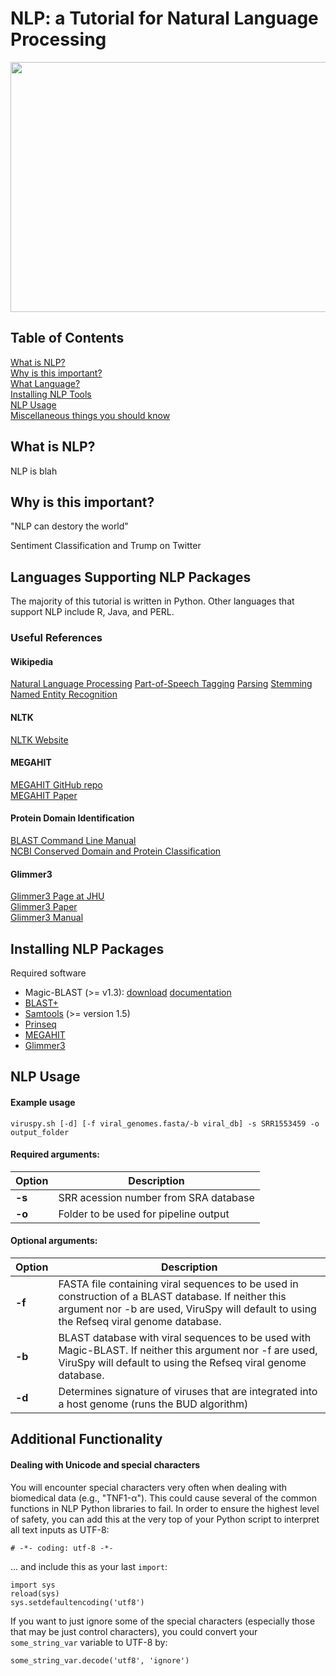 # NLP: a Tutorial for Natural Language Processing 
<img src="https://github.com/ucdenver-CPBS/NLP-and-Annotation/blob/master/img/cloud.png" height="400" width="550">


## Table of Contents

[What is NLP?](#intro)    
[Why is this important?](#importance)    
[What Language?](#workflow)       
[Installing NLP Tools](#install)    
[NLP Usage](#usage)        
[Miscellaneous things you should know](#additional)    

## <a name="intro"></a>What is NLP?

NLP is blah

## <a name="importance"></a>Why is this important?

"NLP can destory the world" 

Sentiment Classification and Trump on Twitter



## <a name="workflow"></a>Languages Supporting NLP Packages

The majority of this tutorial is written in Python. Other languages that support NLP include R, Java, and PERL.



### Useful References

#### Wikipedia

[Natural Language Processing](https://en.wikipedia.org/wiki/Natural_language_processing)
[Part-of-Speech Tagging](https://en.wikipedia.org/wiki/Part-of-speech_tagging)
[Parsing](https://en.wikipedia.org/wiki/Parsing)
[Stemming](https://en.wikipedia.org/wiki/Stemming)
[Named Entity Recognition](https://en.wikipedia.org/wiki/Named-entity_recognition)

#### NLTK

[NLTK Website](http://www.nltk.org/)

#### MEGAHIT

[MEGAHIT GitHub repo](https://github.com/voutcn/megahit)    
[MEGAHIT Paper](https://www.ncbi.nlm.nih.gov/pubmed/25609793)    

#### Protein Domain Identification

[BLAST Command Line Manual](https://www.ncbi.nlm.nih.gov/books/NBK279690/)    
[NCBI Conserved Domain and Protein Classification](https://www.ncbi.nlm.nih.gov/Structure/cdd/cdd_help.shtml)    

#### Glimmer3

[Glimmer3 Page at JHU](https://ccb.jhu.edu/software/glimmer/)    
[Glimmer3 Paper](https://ccb.jhu.edu/papers/glimmer3.pdf)    
[Glimmer3 Manual](https://ccb.jhu.edu/software/glimmer/glim302notes.pdf)    

## <a name="install"></a>Installing NLP Packages

Required software
+ Magic-BLAST (>= v1.3): [download](https://ftp.ncbi.nlm.nih.gov/blast/executables/magicblast/LATEST) [documentation](https://boratyng.github.io/magicblast/)
+ [BLAST+](https://blast.ncbi.nlm.nih.gov/Blast.cgi?PAGE_TYPE=BlastDocs&DOC_TYPE=Download)
+ [Samtools](http://www.htslib.org/) (>= version 1.5)
+ [Prinseq](http://prinseq.sourceforge.net/)
+ [MEGAHIT](https://github.com/voutcn/megahit)
+ [Glimmer3](https://ccb.jhu.edu/software/glimmer/)


## <a name="usage"></a><a name="quickstart"></a>NLP Usage

#### Example usage

```
viruspy.sh [-d] [-f viral_genomes.fasta/-b viral_db] -s SRR1553459 -o output_folder
```

#### Required arguments:

| Option     | Description                                     |
|------------|-------------------------------------------------|
| **-s**   | SRR acession number from SRA database           |
| **-o**   | Folder to be used for pipeline output |

#### Optional arguments:

| Option    | Description |
|-----------|-------------|
| **-f**    |FASTA file containing viral sequences to be used in construction of a BLAST database. If neither this argument nor -b are used, ViruSpy will default to using the Refseq viral genome database.|
| **-b**    |BLAST database with viral sequences to be used with Magic-BLAST. If neither this argument nor -f are used, ViruSpy will default to using the Refseq viral genome database.|
| **-d**    |Determines signature of viruses that are integrated into a host genome (runs the BUD algorithm)|


## <a name="additional"></a>Additional Functionality

#### Dealing with Unicode and special characters

You will encounter special characters very often when dealing with biomedical data (e.g., "TNF1-α"). This could cause several of the common functions in NLP Python libraries to fail. In order to ensure the highest level of safety, you can add this at the very top of your Python script to interpret all text inputs as UTF-8:

```
# -*- coding: utf-8 -*-
```

... and include this as your last `import`:

```
import sys
reload(sys)
sys.setdefaultencoding('utf8')
```

If you want to just ignore some of the special characters (especially those that may be just control characters), you could convert your `some_string_var` variable to UTF-8 by:

```
some_string_var.decode('utf8', 'ignore')
```


